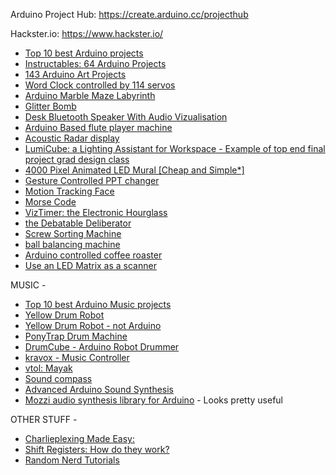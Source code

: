 Arduino Project Hub: <https://create.arduino.cc/projecthub>

Hackster.io: <https://www.hackster.io/>  



 - [Top 10 best Arduino projects](https://www.youtube.com/watch?v=39YUvCqxPSs)
 - [Instructables: 64 Arduino Projects](https://www.instructables.com/id/Arduino-Projects/?utm_source=newsletter&utm_medium=email)
 - [143 Arduino Art Projects](https://create.arduino.cc/projecthub/projects/tags/art)
 - [Word Clock controlled by 114 servos](https://www.instructables.com/id/Word-Clock-Controlled-by-114-Servos/)
 - [Arduino Marble Maze Labyrinth](https://www.instructables.com/id/Arduino-Marble-Maze-Labyrinth/?utm_source=newsletter&utm_medium=email)
 - [Glitter Bomb](https://www.youtube.com/watch?v=xoxhDk-hwuo)
 - [Desk Bluetooth Speaker With Audio Vizualisation](https://www.instructables.com/id/Desk-Bluetooth-Speaker-With-Audio-Visualisation-To/?utm_source=newsletter&utm_medium=email)
 - [Arduino Based flute player machine](https://www.instructables.com/id/Arduino-Based-Flute-Player-Machine/?utm_source=newsletter&utm_medium=email)
 - [Acoustic Radar display](https://www.instructables.com/id/Acoustic-Radar-Display/?utm_source=newsletter&utm_medium=email)
 - [LumiCube: a Lighting Assistant for Workspace - Example of top end final project grad design class](https://www.instructables.com/id/LumiCube-a-Lighting-Assistant-for-Workspace/)
 - [4000 Pixel Animated LED Mural [Cheap and Simple*]](https://www.instructables.com/id/4000-Pixel-Animated-LED-Mural-Cheap-and-Simple/)
 - [Gesture Controlled PPT changer](https://www.instructables.com/id/Gesture-Controlled-PPT-Changer/?utm_source=newsletter&utm_medium=email)
 - [Motion Tracking Face](https://www.instructables.com/id/Motion-Tracking-Face/)
 - [Morse Code](http://www.instructables.com/id/Arduino-Morse-Code-1/)
 - [VizTimer: the Electronic Hourglass](https://www.instructables.com/id/VizTimer-the-Electronic-Hourglass/?utm_source=newsletter&utm_medium=email)
 - [the Debatable Deliberator](https://www.instructables.com/id/The-Debatable-Deliberator/)
 - [Screw Sorting Machine](https://www.instructables.com/id/Screw-Sorting-Machine/)
 - [ball balancing machine](https://www.instructables.com/id/Ball-Balancing-PID-System/)
 - [Arduino controlled coffee roaster](https://www.instructables.com/id/Arduino-controlled-DIY-Coffee-Roaster/)
 - [Use an LED Matrix as a scanner](https://www.instructables.com/id/Using-a-LED-Matrix-As-a-Scanner/?utm_source=newsletter&utm_medium=email)

MUSIC -
- [Top 10 best Arduino Music projects](https://www.youtube.com/watch?v=39YUvCqxPSs)
- [Yellow Drum Robot](https://www.robotshop.com/community/robots/show/yellow-drum-machine)
- [Yellow Drum Robot - not Arduino](https://www.robotshop.com/community/forum/t/how-to-make-a-yellow-drum-machine/12827)
- [PonyTrap Drum Machine](https://makezine.com/projects/make-robotic-drum-using-arduino-uno/)
- [DrumCube - Arduino Robot Drummer](https://www.instructables.com/id/DrumCube-an-Arduino-Robot-Drummer/)
- [kravox - Music Controller](https://www.youtube.com/watch?v=TqVoGDyDfKg&feature=youtu.be)
- [vtol: Mayak](https://create.arduino.cc/projecthub/vtol/vtol-mayak-c05f3e?ref=tag&ref_id=art&offset=39)
- [Sound compass](https://create.arduino.cc/projecthub/touchmysound/automatizing-percussion-with-solenoids-the-sound-compass-ce30b5?ref=tag&ref_id=art&offset=46)
- [Advanced Arduino Sound Synthesis](https://makezine.com/projects/make-35/advanced-arduino-sound-synthesis/)
- [Mozzi audio synthesis library for Arduino](https://sensorium.github.io/Mozzi/) - Looks pretty useful



OTHER STUFF -
 - [Charlieplexing Made Easy:](https://www.instructables.com/id/Charlieplexing-Made-Easy-and-What-It-Even-Means/?utm_source=newsletter&utm_medium=email)
 - [Shift Registers: How do they work?](https://www.instructables.com/id/Shift-Registers-How-Do-They-Work/?utm_source=newsletter&utm_medium=email)
 - [Random Nerd Tutorials](https://RandomNerdTutorials.com/projects)
